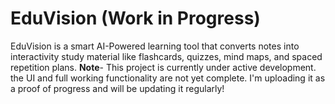 # EduVision (Work in Progress)
EduVision is a smart AI-Powered learning tool that converts notes into interactivity study material like flashcards, quizzes, mind maps, and spaced repetition plans.
**Note**- This project is currently under active development. the UI and full working functionality are not yet complete. I'm uploading it as a proof of progress and will be updating it regularly!
